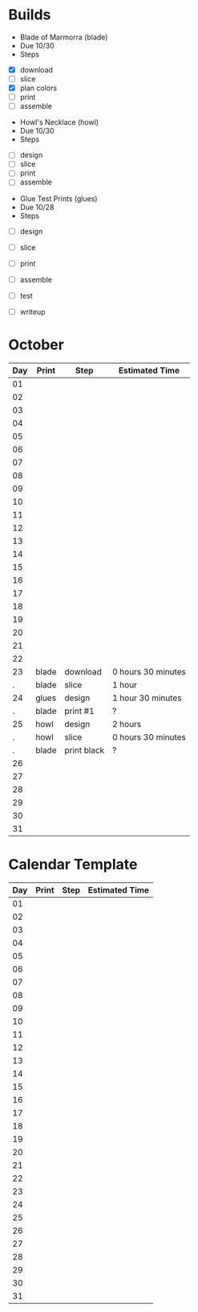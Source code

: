 
# Builds

 - Blade of Marmorra (blade)
  - Due 10/30
  - Steps
   - [x] download
   - [ ] slice
   - [x] plan colors
   - [ ] print
   - [ ] assemble
 - Howl's Necklace (howl)
  - Due 10/30
  - Steps
   - [ ] design
   - [ ] slice
   - [ ] print
   - [ ] assemble
 - Glue Test Prints (glues)
  - Due 10/28
  - Steps
   - [ ] design
   - [ ] slice
   - [ ] print
   - [ ] assemble
   - [ ] test
   - [ ] writeup
  
  
# October


Day  |  Print  |  Step         |  Estimated Time
-----|---------|---------------|------------------
 01  |         |               |                
 02  |         |               |                
 03  |         |               |                
 04  |         |               |                
 05  |         |               |                
 06  |         |               |                
 07  |         |               |                
 08  |         |               |                
 09  |         |               |                
 10  |         |               |                
 11  |         |               |                
 12  |         |               |                
 13  |         |               |                
 14  |         |               |                
 15  |         |               |                
 16  |         |               |                
 17  |         |               |                
 18  |         |               |                
 19  |         |               |                
 20  |         |               |                
 21  |         |               |                
 22  |         |               |                
 23  | blade   | download      |  0 hours 30 minutes
  .  | blade   | slice         |  1 hour
 24  | glues   | design        |  1 hour 30 minutes
  .  | blade   | print #1      |  ?
 25  | howl    | design        |  2 hours
  .  | howl    | slice         |  0 hours 30 minutes
  .  | blade   | print black   |  ?
 26  |         |               |                
 27  |         |               |                
 28  |         |               |                
 29  |         |               |                
 30  |         |               |                
 31  |         |               |                 
 
 
 
 
 
 
# Calendar Template

Day  |  Print  |  Step         |  Estimated Time
-----|---------|---------------|------------------
 01  |         |               |                
 02  |         |               |                
 03  |         |               |                
 04  |         |               |                
 05  |         |               |                
 06  |         |               |                
 07  |         |               |                
 08  |         |               |                
 09  |         |               |                
 10  |         |               |                
 11  |         |               |                
 12  |         |               |                
 13  |         |               |                
 14  |         |               |                
 15  |         |               |                
 16  |         |               |                
 17  |         |               |                
 18  |         |               |                
 19  |         |               |                
 20  |         |               |                
 21  |         |               |                
 22  |         |               |                
 23  |         |               |                
 24  |         |               |                
 25  |         |               |                
 26  |         |               |                
 27  |         |               |                
 28  |         |               |                
 29  |         |               |                
 30  |         |               |                
 31  |         |               |                 
